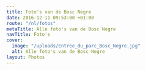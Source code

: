 ```yaml
---
title: Foto's van de Bosc Negre
date: 2016-12-11 09:53:00 +01:00
route: "/nl/fotos"
metaTitle: Alle foto's van de Bosc Negre
navTitle: Foto's
cover:
  image: "/uploads/Entree_du_parc_Bosc_Negre.jpg"
  alt: Alle foto's van de Bosc Negre
layout: Photos
---
```



